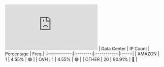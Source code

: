 ![Diagramm](https://github.com/obajay/StateSync-snapshots/blob/main/Projects/AndromedaProtocol/1/README.md)
| Data Center | IP Count | Percentage | Freq |
|:------------:|:--------:|:-----------:|:-----:|
| AMAZON | 1 | 4.55% | 🟢 |
| OVH | 1 | 4.55% | 🟢 |
| OTHER | 20 | 90.91% | 🔴 |